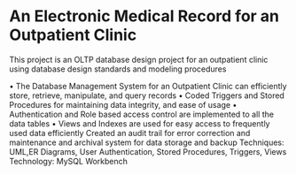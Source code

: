 # An Electronic Medical Record for an Outpatient Clinic

This project is an OLTP database design project for an outpatient clinic using database design standards and modeling procedures 


• The Database Management System for an Outpatient Clinic can efficiently store, retrieve, manipulate, and query records 
• Coded Triggers and Stored Procedures for maintaining data integrity, and ease of usage
• Authentication and Role based access control are implemented to all the data tables
• Views and Indexes are used for easy access to frequently used data efficiently
Created an audit trail for error correction and maintenance and archival system for data storage and backup
Techniques:        UML,ER Diagrams, User Authentication, Stored Procedures, Triggers, Views
Technology:        MySQL Workbench
